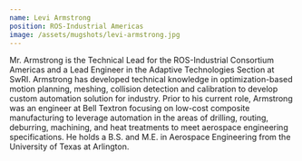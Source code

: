 ```yaml
---
name: Levi Armstrong
position: ROS-Industrial Americas
image: /assets/mugshots/levi-armstrong.jpg
---
```

Mr. Armstrong is the Technical Lead for the ROS-Industrial Consortium Americas and a Lead Engineer in the Adaptive Technologies Section at SwRI. Armstrong has developed technical knowledge in optimization-based motion planning, meshing, collision detection and calibration to develop custom automation solution for industry. Prior to his current role, Armstrong was an engineer at Bell Textron focusing on low-cost composite manufacturing to leverage automation in the areas of drilling, routing, deburring, machining, and heat treatments to meet aerospace engineering specifications. He holds a B.S. and M.E. in Aerospace Engineering from the University of Texas at Arlington.